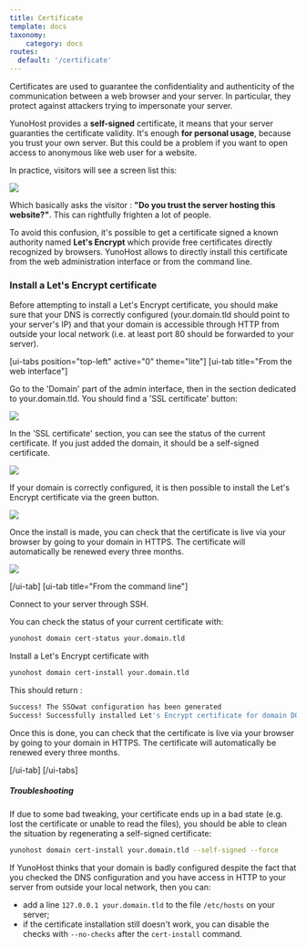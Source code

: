 ```yaml
---
title: Certificate
template: docs
taxonomy:
    category: docs
routes:
  default: '/certificate'
---
```


Certificates are used to guarantee the confidentiality and authenticity of the communication between a web browser and your server. In particular, they protect against attackers trying to impersonate your server.

YunoHost provides a **self-signed** certificate, it means that your server guaranties the certificate validity. It's enough **for personal usage**, because you trust your own server. But this could be a problem if you want to open access to anonymous like web user for a website.

In practice, visitors will see a screen list this:

![](image://postinstall_error.png)

Which basically asks the visitor : **"Do you trust the server hosting this website?"**. This can rightfully frighten a lot of people.

To avoid this confusion, it's possible to get a certificate signed a known authority named **Let's Encrypt** which provide free certificates directly recognized by browsers. YunoHost allows to directly install this certificate from the web administration interface or from the command line.

### Install a Let's Encrypt certificate

Before attempting to install a Let's Encrypt certificate, you should make sure that your DNS is correctly configured (your.domain.tld should point to your server's IP) and that your domain is accessible through HTTP from outside your local network (i.e. at least port 80 should be forwarded to your server).

[ui-tabs position="top-left" active="0" theme="lite"]
[ui-tab title="From the web interface"]

Go to the 'Domain' part of the admin interface, then in the section dedicated to your.domain.tld. You should find a 'SSL certificate' button:

![](image://domain-certificate-button.png)

In the 'SSL certificate' section, you can see the status of the current certificate. If you just added the domain, it should be a self-signed certificate.

![](image://certificate-before-LE.png)

If your domain is correctly configured, it is then possible to install the Let's Encrypt certificate via the green button.

![](image://certificate-after-LE.png)

Once the install is made, you can check that the certificate is live via your browser by going to your domain in HTTPS. The certificate will automatically be renewed every three months.

![](image://certificate-signed-by-LE.png)

[/ui-tab]
[ui-tab title="From the command line"]

Connect to your server through SSH.

You can check the status of your current certificate with:

```bash
yunohost domain cert-status your.domain.tld
```

Install a Let's Encrypt certificate with

```bash
yunohost domain cert-install your.domain.tld
```

This should return :

```bash
Success! The SSOwat configuration has been generated
Success! Successfully installed Let's Encrypt certificate for domain DOMAIN.TLD!
```

Once this is done, you can check that the certificate is live via your browser by going to your domain in HTTPS. The certificate will automatically be renewed every three months.

[/ui-tab]
[/ui-tabs]

##### Troubleshooting

If due to some bad tweaking, your certificate ends up in a bad state (e.g. lost the certificate or unable to read the files), you should be able to clean the situation by regenerating a self-signed certificate:

```bash
yunohost domain cert-install your.domain.tld --self-signed --force
```

If YunoHost thinks that your domain is badly configured despite the fact that you checked the DNS configuration and you have access in HTTP to your server from outside your local network, then you can:

- add a line `127.0.0.1 your.domain.tld` to the file `/etc/hosts` on your server;
- if the certificate installation still doesn't work, you can disable the checks with `--no-checks` after the `cert-install` command.
